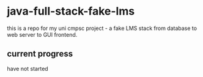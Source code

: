 # java-full-stack-fake-lms
this is a repo for my uni cmpsc project - a fake LMS stack from database to web server to GUI frontend.

## current progress
have not started
